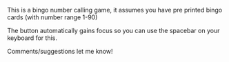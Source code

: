 This is a bingo number calling game, it assumes you have pre printed bingo cards (with number range 1-90) 

The button automatically gains focus so you can use the spacebar on your keyboard for this. 

Comments/suggestions let me know! 
